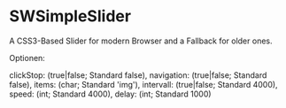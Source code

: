 # SWSimpleSlider
A CSS3-Based Slider for modern Browser and a Fallback for older ones.


Optionen:

clickStop: (true|false; Standard false),
navigation: (true|false; Standard false),
items: (char; Standard 'img'),
intervall: (true|false; Standard 4000),
speed: (int; Standard 4000),
delay: (int; Standard 1000)
